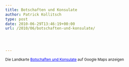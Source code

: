 ```yaml
---
title: Botschaften und Konsulate
author: Patrick Kollitsch
type: post
date: 2010-06-29T13:46:19+00:00
url: /2010/06/botschaften-und-konsulate/




---
```


  
<small>Die Landkarte <a href="http://maps.google.com/maps/ms?ie=UTF8&hl=en&t=h&msa=0&msid=116247698798895619332.00048767f1229d575ef9c&ll=37.160317,49.746094&spn=41.596947,108.808594&z=3&source=embed" style="color:#0000FF;text-align:left">Botschaften und Konsulate</a> auf Google Maps anzeigen</small>